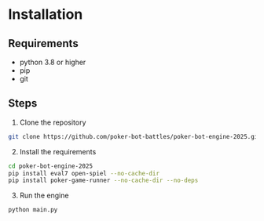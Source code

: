 # Installation

## Requirements

- python 3.8 or higher
- pip
- git

## Steps

1. Clone the repository

```bash
git clone https://github.com/poker-bot-battles/poker-bot-engine-2025.git
```

2. Install the requirements

```bash
cd poker-bot-engine-2025
pip install eval7 open-spiel --no-cache-dir
pip install poker-game-runner --no-cache-dir --no-deps
```

3. Run the engine

```bash
python main.py
```

